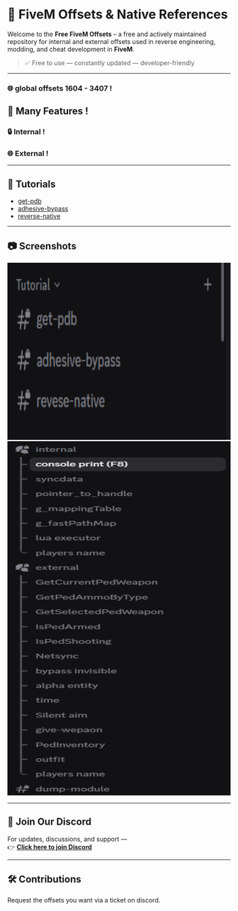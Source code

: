 # 🚀 FiveM Offsets & Native References

Welcome to the **Free FiveM Offsets** – a free and actively maintained repository for internal and external offsets used in reverse engineering, modding, and cheat development in **FiveM**.

> ✅ Free to use — constantly updated — developer-friendly

---
### 🌐 global offsets 1604 - 3407 !
## 📌 Many Features !
### 🔒 Internal !
### 🌐 External !

---

## 🧪 Tutorials
- [get-pdb](#)
- [adhesive-bypass](#)
- [reverse-native](#)

---

## 📷 Screenshots

<img src="img/mm.png" width="600" height="400">
<img src="img/mmm.png" width="600" height="800">

---

## 💬 Join Our Discord

For updates, discussions, and support —  
👉 **[Click here to join Discord](https://discord.gg/YOUR_INVITE_CODE)**

---

## 🛠️ Contributions

Request the offsets you want via a ticket on discord.

